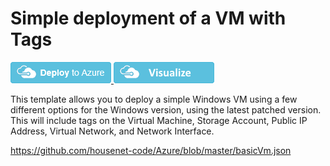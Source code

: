 # Simple deployment of a VM with Tags


<a href="https://portal.azure.com/#create/Microsoft.Template/uri/https%3A%2F%2Fgithub.com%2Fhousenet-code%2FAzure%2Fblob%2Fmaster%2FbasicVm.json" target="_blank">
    <img src="https://raw.githubusercontent.com/Azure/azure-quickstart-templates/master/1-CONTRIBUTION-GUIDE/images/deploytoazure.png"/>
</a>
<a href="http://armviz.io/#/?load=https%3A%2F%2Fraw.githubusercontent.com%2FAzure%2Fazure-quickstart-templates%2Fmaster%2F101-vm-tags%2Fazuredeploy.json" target="_blank">
    <img src="https://raw.githubusercontent.com/Azure/azure-quickstart-templates/master/1-CONTRIBUTION-GUIDE/images/visualizebutton.png"/>
</a>

This template allows you to deploy a simple Windows VM using a few different options for the Windows version, using the latest patched version. This will include tags on the Virtual Machine, Storage Account, Public IP Address, Virtual Network, and Network Interface.


https://github.com/housenet-code/Azure/blob/master/basicVm.json
